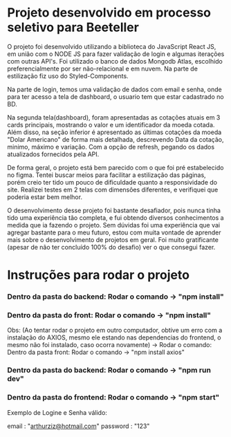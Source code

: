 # Projeto desenvolvido em processo seletivo para Beeteller

O projeto foi desenvolvido utilizando a biblioteca do JavaScript React JS, em união com o NODE JS para fazer validação de login e algumas iterações com outras API's.
Foi utilizado o banco de dados Mongodb Atlas, escolhido preferencialmente por ser não-relacional e em nuvem. Na parte de estilização fiz uso do Styled-Components.

Na parte de login, temos uma validação de dados com email e senha, onde para ter acesso a tela de dashboard, o usuario tem que estar cadastrado no BD.

Na segunda tela(dashboard), foram apresentadas as cotações atuais em 3 cards principais, mostrando o valor e um identificador da moeda cotada. Além disso, na seção inferior é apresentado as últimas cotações da moeda "Dolar Americano" de forma mais detalhada, descrevendo Data da cotação, minimo, máximo e variação. Com a opção de refresh, pegando os dados atualizados fornecidos pela API.

De forma geral, o projeto está bem parecido com o que foi pré estabelecido no figma. Tentei buscar meios para facilitar a estilização das páginas, porém creio ter tido um pouco de dificuldade quanto a responsividade do site. Realizei testes em 2 telas com dimensôes diferentes, e verifiquei que poderia estar bem melhor. 

O desenvolvimento desse projeto foi bastante desafiador, pois nunca tinha tido uma experiência tão completa, e fui obtendo diversos conhecimentos a medida que ia fazendo o projeto. Sem dúvidas foi uma experiência que vai agregar bastante para o meu futuro, estou com muita vontade de aprender mais sobre o desenvolvimento de projetos em geral. Foi muito gratificante (apesar de não ter concluído 100% do desafio) ver o que consegui fazer.

# Instruções para rodar o projeto

### Dentro da pasta do backend: Rodar o comando -> "npm install" 

### Dentro da pasta do front: Rodar o comando -> "npm install" 

Obs: (Ao tentar rodar o projeto em outro computador, obtive um erro com a instalação do AXIOS, mesmo ele estando nas dependencias do frontend, o mesmo não foi instalado, caso ocorra novamente) -> Rodar o comando: 
Dentro da pasta front: Rodar o comando -> "npm install axios"

### Dentro da pasta do backend: Rodar o comando -> "npm run dev" 

### Dentro da pasta do frontend: Rodar o comando -> "npm start"  



Exemplo de Logine e Senha válido:

email : "arthurziz@hotmail.com"
password : "123"


